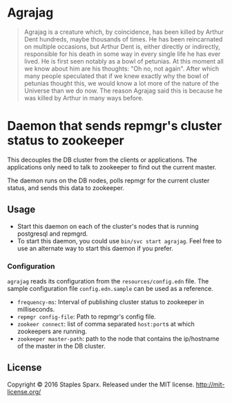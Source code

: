 # Agrajag

> Agrajag is a creature which, by coincidence, has been killed by Arthur Dent hundreds, maybe thousands of times. He has been reincarnated on multiple occasions, but Arthur Dent is, either directly or indirectly, responsible for his death in some way in every single life he has ever lived. He is first seen notably as a bowl of petunias. At this moment all we know about him are his thoughts: "Oh no, not again". After which many people speculated that if we knew exactly why the bowl of petunias thought this, we would know a lot more of the nature of the Universe than we do now. The reason Agrajag said this is because he was killed by Arthur in many ways before. 

# Daemon that sends repmgr's cluster status to zookeeper

This decouples the DB cluster from the clients or applications. The applications only need to talk to zookeeper to find out the current master.

The daemon runs on the DB nodes, polls repmgr for the current cluster status, and sends this data to zookeeper.

## Usage

- Start this daemon on each of the cluster's nodes that is running postgresql and repmgrd.
- To start this daemon, you could use `bin/svc start agrajag`. Feel free to use an alternate way to start this daemon if you prefer.

### Configuration
`agrajag` reads its configuration from the `resources/config.edn` file. The sample configuration file `config.edn.sample` can be used as a reference.

- `frequency-ms`: Interval of publishing cluster status to zookeeper in milliseconds.
- `repmgr config-file`: Path to repmgr's config file.
- `zookeer connect`: list of comma separated `host:port`s at which zookeepers are running.
- `zookeeper master-path`: path to the node that contains the ip/hostname of the master in the DB cluster.

## License

Copyright © 2016 Staples Sparx. Released under the MIT license. http://mit-license.org/
